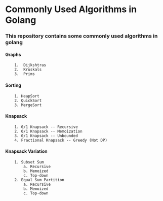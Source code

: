 # Commonly Used Algorithms in Golang

### This repository contains some commonly used algorithms in golang

#### Graphs
        1.  Dijkshtras 
        2.  Kruskals
        3.  Prims

#### Sorting
        1. HeapSort
        2. QuickSort
        3. MergeSort

#### Knapsack
        1. 0/1 Knapsack -- Recursive
        2. 0/1 Knapsack -- Memoization
        3. 0/1 Knapsack -- Unbounded
        4. Fractional Knapsack -- Greedy (Not DP)

#### Knapsack Variation
        1. Subset Sum
            a. Recursive
            b. Memoized
            c. Top-down
        2. Equal Sum Partition
            a. Recursive
            b. Memoized
            c. Top-down